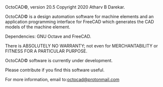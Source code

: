 OctoCAD©, version 20.5 Copyright 2020 Atharv B Darekar.

OctoCAD© is a design automation software for machine elements and 
an application programming interface for FreeCAD which generates 
the CAD models of the machine element.

Dependencies: GNU Octave and FreeCAD.

There is ABSOLUTELY NO WARRANTY; not even for MERCHANTABILITY or 
FITNESS FOR A PARTICULAR PURPOSE.

OctoCAD© software is currently under development.

Please contribute if you find this software useful.

For more information, email to:octocad@protonmail.com
